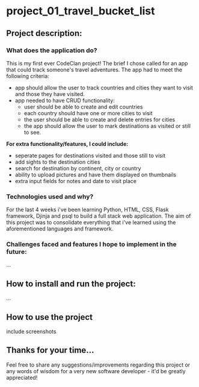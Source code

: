 # project_01_travel_bucket_list

## Project description:
### What does the application do?
This is my first ever CodeClan project! The brief I chose called for an app that could track someone's travel adventures.
The app had to meet the following criteria:
- app should allow the user to track countries and cities they want to visit and those they have visited.
- app needed to have CRUD functionality:
  - user should be able to create and edit countries
  - each country should have one or more cities to visit
  - the user should be able to create and delete entries for cities
  - the app should allow the user to mark destinations as visited or still to see.
  
**For extra functionality/features, I could include:**
  - seperate pages for destinations visited and those still to visit
  - add sights to the destination cities
  - search for destination by continent, city or country
  - ability to upload pictures and have them displayed on thumbnails
  - extra input fields for notes and date to visit place

### Technologies used and why?
For the last 4 weeks i've been learning Python, HTML, CSS, Flask framework, Djinja and psql to build a full stack web application. The aim of this project was to consolidate everything that i've learned using the aforementioned languages and framework.

### Challenges faced and features I hope to implement in the future:
...

## How to install and run the project:
...

## How to use the project
include screenshots


## Thanks for your time...
Feel free to share any suggestions/improvements regarding this project or any  words of wisdom for a very new software developer - it'd be greatly appreciated!

